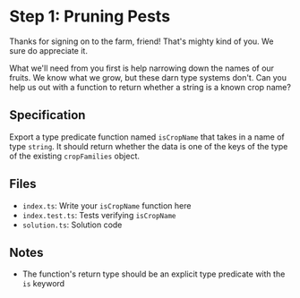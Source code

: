 # Step 1: Pruning Pests

Thanks for signing on to the farm, friend!
That's mighty kind of you.
We sure do appreciate it.

What we'll need from you first is help narrowing down the names of our fruits.
We know what we grow, but these darn type systems don't.
Can you help us out with a function to return whether a string is a known crop name?

## Specification

Export a type predicate function named `isCropName` that takes in a name of type `string`.
It should return whether the data is one of the keys of the type of the existing `cropFamilies` object.

## Files

- `index.ts`: Write your `isCropName` function here
- `index.test.ts`: Tests verifying `isCropName`
- `solution.ts`: Solution code

## Notes

- The function's return type should be an explicit type predicate with the `is` keyword
